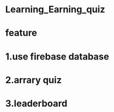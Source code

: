 # Learning_Earning_quiz
# ******feature******
# 1.use firebase database
# 2.arrary quiz
# 3.leaderboard 
